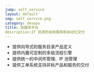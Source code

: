 ```yaml
---
jump: self_service
layout: default
img: self_service.png
category: devops
title: 自服务平台
description:IT 资源的自助服务和自动化交付
---
```


 * 提供向导式的服务目录产品定义
 * 提供内置可定制的多级流程引擎
 * 提供统一的中间件管理、IP 池管理
 * 提供工单系统支持非标产品和服务的交付